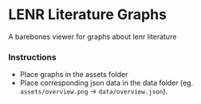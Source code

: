 # LENR Literature Graphs
A barebones viewer for graphs about lenr literature

### Instructions
- Place graphs in the assets folder
- Place corresponding json data in the data folder (eg. `assets/overview.png` -> `data/overview.json`).
